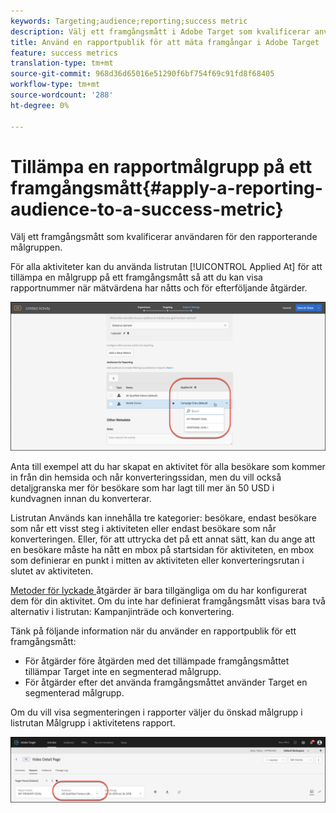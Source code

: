 ```yaml
---
keywords: Targeting;audience;reporting;success metric
description: Välj ett framgångsmått i Adobe Target som kvalificerar användaren för den rapporterande målgruppen.
title: Använd en rapportpublik för att mäta framgångar i Adobe Target
feature: success metrics
translation-type: tm+mt
source-git-commit: 968d36d65016e51290f6bf754f69c91fd8f68405
workflow-type: tm+mt
source-wordcount: '288'
ht-degree: 0%

---
```



# Tillämpa en rapportmålgrupp på ett framgångsmått{#apply-a-reporting-audience-to-a-success-metric}

Välj ett framgångsmått som kvalificerar användaren för den rapporterande målgruppen.

För alla aktiviteter kan du använda listrutan [!UICONTROL Applied At] för att tillämpa en målgrupp på ett framgångsmått så att du kan visa rapportnummer när mätvärdena har nåtts och för efterföljande åtgärder.

![](assets/success_metric.png)

Anta till exempel att du har skapat en aktivitet för alla besökare som kommer in från din hemsida och når konverteringssidan, men du vill också detaljgranska mer för besökare som har lagt till mer än 50 USD i kundvagnen innan du konverterar.

Listrutan Används kan innehålla tre kategorier: besökare, endast besökare som når ett visst steg i aktiviteten eller endast besökare som når konverteringen. Eller, för att uttrycka det på ett annat sätt, kan du ange att en besökare måste ha nått en mbox på startsidan för aktiviteten, en mbox som definierar en punkt i mitten av aktiviteten eller konverteringsrutan i slutet av aktiviteten.

[Metoder för lyckade ](/help/c-activities/r-success-metrics/success-metrics.md#reference_D011575C85DA48E989A244593D9B9924) åtgärder är bara tillgängliga om du har konfigurerat dem för din aktivitet. Om du inte har definierat framgångsmått visas bara två alternativ i listrutan: Kampanjinträde och konvertering.

Tänk på följande information när du använder en rapportpublik för ett framgångsmått:

* För åtgärder före åtgärden med det tillämpade framgångsmåttet tillämpar Target inte en segmenterad målgrupp.
* För åtgärder efter det använda framgångsmåttet använder Target en segmenterad målgrupp.

Om du vill visa segmenteringen i rapporter väljer du önskad målgrupp i listrutan Målgrupp i aktivitetens rapport.

![](assets/reporting_audience_dropdown.png)

